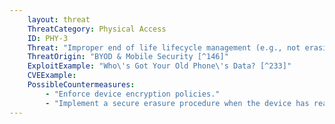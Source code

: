 ```yaml
---
    layout: threat
    ThreatCategory: Physical Access
    ID: PHY-3
    Threat: "Improper end of life lifecycle management (e.g., not erasing device as it\'s handed off to another party)"
    ThreatOrigin: "BYOD & Mobile Security [^146]"
    ExploitExample: "Who\'s Got Your Old Phone\'s Data? [^233]"
    CVEExample:
    PossibleCountermeasures:
        - "Enforce device encryption policies."
        - "Implement a secure erasure procedure when the device has reached end of life or will be redistributed."
---
```

